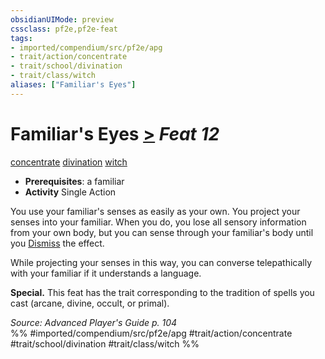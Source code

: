 ```yaml
---
obsidianUIMode: preview
cssclass: pf2e,pf2e-feat
tags:
- imported/compendium/src/pf2e/apg
- trait/action/concentrate
- trait/school/divination
- trait/class/witch
aliases: ["Familiar's Eyes"]
---
```

# Familiar's Eyes  [>](chapter-9-playing-the-game.md#Actions "Single Action") *Feat 12*  
[concentrate](concentrate.md)  [divination](divination.md)  [witch](rules/traits/witch-apg.md)  

- **Prerequisites**: a familiar
- **Activity** Single Action

You use your familiar's senses as easily as your own. You project your senses into your familiar. When you do, you lose all sensory information from your own body, but you can sense through your familiar's body until you [Dismiss](dismiss.md) the effect.

While projecting your senses in this way, you can converse telepathically with your familiar if it understands a language.

**Special.** This feat has the trait corresponding to the tradition of spells you cast (arcane, divine, occult, or primal).

*Source: Advanced Player's Guide p. 104*  
%% #imported/compendium/src/pf2e/apg #trait/action/concentrate #trait/school/divination #trait/class/witch %%